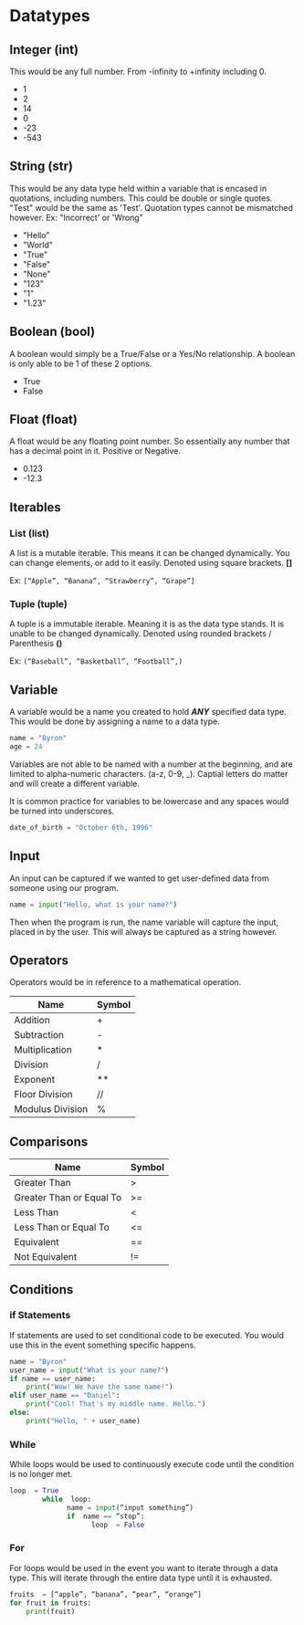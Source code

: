 # Datatypes
## Integer (int)
This would be any full number. From -infinity to +infinity including 0.
- 1
- 2
- 14
- 0
- -23
- -543

## String (str)
This would be any data type held within a variable that is encased in quotations, including numbers. This could be double or single quotes. "Test" would be the same as 'Test'. Quotation types cannot be mismatched however. Ex: "Incorrect' or 'Wrong"
- "Hello"
- "World"
- "True"
- "False"
- "None"
- "123"
- "1"
- "1.23"

## Boolean (bool)
A boolean would simply be a True/False or a Yes/No relationship. A boolean is only able to be 1 of these 2 options.
- True
- False

## Float (float)
A float would be any floating point number. So essentially any number that has a decimal point in it. Positive or Negative.
- 0.123
- -12.3

## Iterables
### List (list)
A list is a mutable iterable. This means it can be changed dynamically. You can change elements, or add to it easily. Denoted using square brackets. **[]**

Ex: `[“Apple”, “Banana”, “Strawberry”, “Grape”]`

### Tuple (tuple)
A tuple is a immutable iterable. Meaning it is as the data type stands. It is unable to be changed dynamically. Denoted using rounded brackets / Parenthesis **()**

Ex: `(“Baseball”, “Basketball”, “Football”,)`

## Variable
A variable would be a name you created to hold ***ANY*** specified data type. This would be done by assigning a name to a data type.

```python
name = "Byron"
age = 24
```

Variables are not able to be named with a number at the beginning, and are limited to alpha-numeric characters. (a-z, 0-9, \_). Captial letters do matter and will create a different variable.

It is common practice for variables to be lowercase and any spaces would be turned into underscores.

```python
date_of_birth = "October 6th, 1996"
```

## Input
An input can be captured if we wanted to get user-defined data from someone using our program.

```python
name = input("Hello, what is your name?")
```

Then when the program is run, the name variable will capture the input, placed in by the user. This will always be captured as a string however.

## Operators
Operators would be in reference to a mathematical operation.

Name | Symbol
---- | -----
Addition | +
Subtraction | -
Multiplication | *
Division | /
Exponent | **
Floor Division | //
Modulus Division | %

## Comparisons

Name | Symbol
---- | ------
Greater Than | >
Greater Than or Equal To | >=
Less Than | <
Less Than or Equal To | <=
Equivalent | ==
Not Equivalent | !=

## Conditions
### if Statements
If statements are used to set conditional code to be executed. You would use this in the event something specific happens.

```python
name = "Byron"
user_name = input("What is your name?")
if name == user_name:
    print("Wow! We have the same name!")
elif user_name == "Daniel":
    print("Cool! That's my middle name. Hello.")
else:
    print("Hello, " + user_name)
```

### While
While loops would be used to continuously execute code until the condition is no longer met.

```python
loop  = True
		while  loop:
			  name = input(“input something”)
			  if  name == “stop”:
				    loop  = False
```

### For
For loops would be used in the event you want to iterate through a data type. This will iterate through the entire data type until it is exhausted.

```python
fruits  = [“apple”, “banana”, “pear”, “orange”]
for fruit in fruits:
    print(fruit)
```
